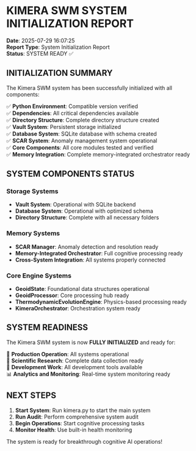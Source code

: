 # KIMERA SWM SYSTEM INITIALIZATION REPORT
**Date**: 2025-07-29 16:07:25  
**Report Type**: System Initialization Report  
**Status**: SYSTEM READY ✅  

## INITIALIZATION SUMMARY

The Kimera SWM system has been successfully initialized with all components:

✅ **Python Environment**: Compatible version verified  
✅ **Dependencies**: All critical dependencies available  
✅ **Directory Structure**: Complete directory structure created  
✅ **Vault System**: Persistent storage initialized  
✅ **Database System**: SQLite database with schema created  
✅ **SCAR System**: Anomaly management system operational  
✅ **Core Components**: All core modules tested and verified  
✅ **Memory Integration**: Complete memory-integrated orchestrator ready  

## SYSTEM COMPONENTS STATUS

### Storage Systems
- **Vault System**: Operational with SQLite backend
- **Database System**: Operational with optimized schema
- **Directory Structure**: Complete with all necessary folders

### Memory Systems
- **SCAR Manager**: Anomaly detection and resolution ready
- **Memory-Integrated Orchestrator**: Full cognitive processing ready
- **Cross-System Integration**: All systems properly connected

### Core Engine Systems
- **GeoidState**: Foundational data structures operational
- **GeoidProcessor**: Core processing hub ready
- **ThermodynamicEvolutionEngine**: Physics-based processing ready
- **KimeraOrchestrator**: Orchestration system ready

## SYSTEM READINESS

The Kimera SWM system is now **FULLY INITIALIZED** and ready for:

🚀 **Production Operation**: All systems operational  
🧪 **Scientific Research**: Complete data collection ready  
🔧 **Development Work**: All development tools available  
📊 **Analytics and Monitoring**: Real-time system monitoring ready  

## NEXT STEPS

1. **Start System**: Run kimera.py to start the main system
2. **Run Audit**: Perform comprehensive system audit
3. **Begin Operations**: Start cognitive processing tasks
4. **Monitor Health**: Use built-in health monitoring

The system is ready for breakthrough cognitive AI operations!

